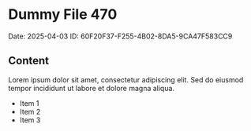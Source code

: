 # Dummy File 470

Date: 2025-04-03
ID: 60F20F37-F255-4B02-8DA5-9CA47F583CC9

## Content

Lorem ipsum dolor sit amet, consectetur adipiscing elit.
Sed do eiusmod tempor incididunt ut labore et dolore magna aliqua.

* Item 1
* Item 2
* Item 3

